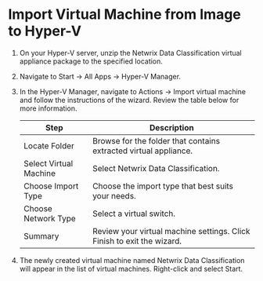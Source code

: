 # Import Virtual Machine from Image to Hyper-V

1. On your Hyper-V server, unzip the Netwrix Data Classification virtual appliance package to the
   specified location.
2. Navigate to Start → All Apps → Hyper-V Manager.
3. In the Hyper-V Manager, navigate to Actions → Import virtual machine and follow the instructions
   of the wizard. Review the table below for more information.

   | Step                   | Description                                                            |
   | ---------------------- | ---------------------------------------------------------------------- |
   | Locate Folder          | Browse for the folder that contains extracted virtual appliance.       |
   | Select Virtual Machine | Select Netwrix Data Classification.                                    |
   | Choose Import Type     | Choose the import type that best suits your needs.                     |
   | Choose Network Type    | Select a virtual switch.                                               |
   | Summary                | Review your virtual machine settings. Click Finish to exit the wizard. |

4. The newly created virtual machine named Netwrix Data Classification will appear in the list of
   virtual machines. Right-click and select Start.
